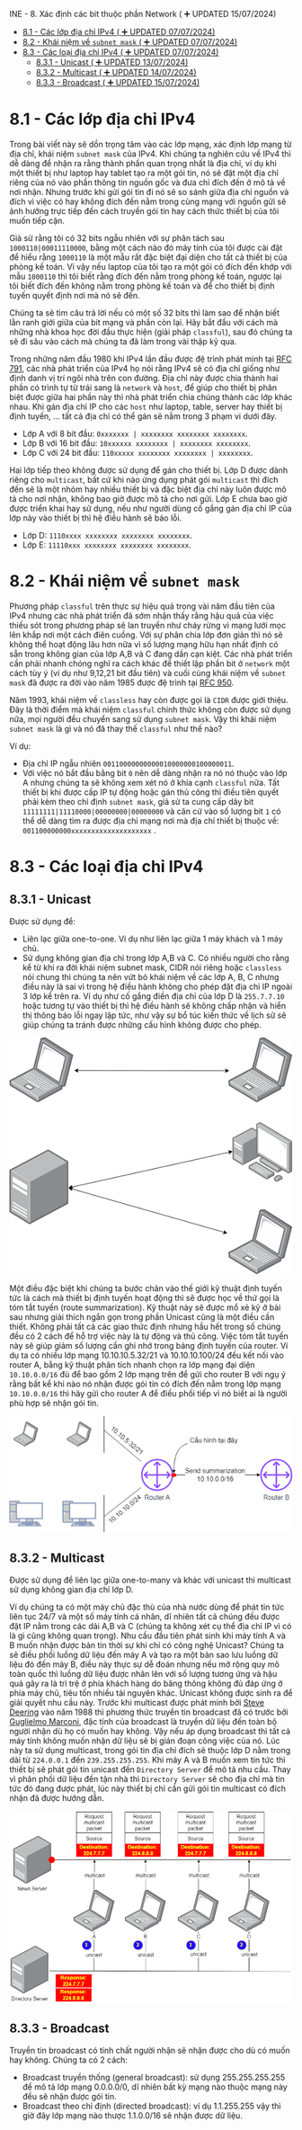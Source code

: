 INE - 8. Xác định các bit thuộc phần Network ( :heavy_plus_sign: UPDATED 15/07/2024)

- [8.1 - Các lớp địa chỉ IPv4 ( :heavy_plus_sign: UPDATED 07/07/2024)](#ine_8_ipv4_address_classes)
- [8.2 - Khái niệm về `subnet mask` ( :heavy_plus_sign: UPDATED 07/07/2024)](#ine_8_subnet_mask)
- [8.3 - Các loại địa chỉ IPv4 ( :heavy_plus_sign: UPDATED 07/07/2024)](#ine_8_ipv4_address_types)
    - [8.3.1 - Unicast ( :heavy_plus_sign: UPDATED 13/07/2024)](#ine_8_unicast)
    - [8.3.2 - Multicast ( :heavy_plus_sign: UPDATED 14/07/2024)](#ine_8_multicast)
    - [8.3.3 - Broadcast ( :heavy_plus_sign: UPDATED 15/07/2024)](#ine_8_broadcast)

# <a name="ine_8_ipv4_address_classes"></a>8.1 - Các lớp địa chỉ IPv4

Trong bài viết này sẽ dồn trọng tâm vào các lớp mạng, xác định lớp mạng từ địa chỉ, khái niệm `subnet mask` của IPv4. Khi chúng ta nghiên cứu về IPv4 thì dễ dàng để nhận ra rằng thành phần quan trọng nhất là địa chỉ, ví dụ khi một thiết bị như laptop hay tablet tạo ra một gói tin, nó sẽ đặt một địa chỉ riêng của nó vào phần thông tin nguồn gốc và đưa chỉ đích đến ở mô tả về nơi nhận. Nhưng trước khi gửi gói tin đi nó sẽ so sánh giữa địa chỉ nguồn và đích vì việc có hay không đích đến nằm trong cùng mạng với nguồn gửi sẽ ảnh hưởng trực tiếp đến cách truyền gói tin hay cách thức thiết bị của tôi muốn tiếp cận.

Giả sử rằng tôi có 32 bits ngẫu nhiên với sự phân tách sau `1000110|00011110000`, bằng một cách nào đó máy tính của tôi được cài đặt để hiểu rằng `1000110` là một mẫu rất đặc biệt đại diện cho tất cả thiết bị của phòng kế toán. Vì vậy nếu laptop của tôi tạo ra một gói có đích đến khớp với mẫu `1000110` thì tôi biết rằng đích đến nằm trong phòng kế toán, ngược lại tôi biết đích đến không nằm trong phòng kế toán và để cho thiết bị định tuyến quyết định nơi mà nó sẽ đến.

Chúng ta sẽ tìm câu trả lời nếu có một số 32 bits thì làm sao để nhận biết lằn ranh giới giữa của bit mạng và phần còn lại. Hãy bắt đầu với cách mà những nhà khoa học đời đầu thực hiện (giải pháp `classful`), sau đó chúng ta sẽ đi sâu vào cách mà chúng ta đã làm trong vài thập kỷ qua.

Trong những năm đầu 1980 khi IPv4 lần đầu được đệ trình phát minh tại [RFC 791](https://datatracker.ietf.org/doc/html/rfc791), các nhà phát triển của IPv4 họ nói rằng IPv4 sẽ có địa chỉ giống như định danh vị trí ngôi nhà trên con đường. Địa chỉ này được chia thành hai phần có trình tự từ trái sang là `network` và `host`, để giúp cho thiết bị phân biệt được giữa hai phần này thì nhà phát triển chia chúng thành các lớp khác nhau. Khi gán địa chỉ IP cho các `host` như laptop, table, server hay thiết bị định tuyến, ... tất cả địa chỉ có thể gán sẽ nằm trong 3 phạm vi dưới đây.

- Lớp A với 8 bit đầu: `0xxxxxxx | xxxxxxxx xxxxxxxx xxxxxxxx`.
- Lớp B với 16 bit đầu: `10xxxxxx xxxxxxxx | xxxxxxxx xxxxxxxx`.
- Lớp C với 24 bit đầu: `110xxxxx xxxxxxxx xxxxxxxx | xxxxxxxx`.

Hai lớp tiếp theo không được sử dụng để gán cho thiết bị. Lớp D được dành riêng cho `multicast`, bất cứ khi nào ứng dụng phát gói `multicast` thì đích đến sẽ là một nhóm hay nhiều thiết bị và đặc biệt địa chỉ này luôn được mô tả cho nơi nhận, không bao giờ được mô tả cho nơi gửi. Lớp E chưa bao giờ được triển khai hay sử dụng, nếu như người dùng cố gắng gán địa chỉ IP của lớp này vào thiết bị thì hệ điều hành sẽ báo lỗi.

- Lớp D: `1110xxxx xxxxxxxx xxxxxxxx xxxxxxxx`.
- Lớp E: `11110xxx xxxxxxxx xxxxxxxx xxxxxxxx`.
    
# <a name="ine_8_subnet_mask"></a>8.2 - Khái niệm về `subnet mask`

Phương pháp `classful` trên thực sự hiệu quả trong vài năm đầu tiên của IPv4 nhưng các nhà phát triển đã sớm nhận thấy rằng hậu quả của việc thiếu sót trong phương pháp sẽ lan truyền như cháy rừng vì mạng lưới mọc lên khắp nơi một cách điên cuồng. Với sự phân chia lớp đơn giản thì nó sẽ không thể hoạt động lâu hơn nữa vì số lượng mạng hữu hạn nhất định có sẵn trong không gian của lớp A,B và C đang dần cạn kiệt. Các nhà phát triển cần phải nhanh chóng nghĩ ra cách khác để thiết lập phần bit ở `network` một cách tùy ý (ví dụ như 9,12,21 bit đầu tiên) và cuối cùng khái niệm về `subnet mask` đã được ra đời vào năm 1985 được đệ trình tại [RFC 950](https://datatracker.ietf.org/doc/html/rfc950).

Năm 1993, khái niệm về `classless` hay còn được gọi là `CIDR` được giới thiệu. Đây là thời điểm mà khái niệm `classful` chính thức không còn được sử dụng nữa, mọi người đều chuyển sang sử dụng `subnet mask`. Vậy thì khái niệm `subnet mask` là gì và nó đã thay thế `classful` như thế nào?

Ví dụ:

- Địa chỉ IP ngẫu nhiên `00110000000000010000000100000011`.
- Với việc nó bắt đầu bằng bit `0` nên dễ dàng nhận ra nó nó thuộc vào lớp A nhưng chúng ta sẽ không xem xét nó ở khía cạnh `classful` nữa. Tất thiết bị khi được cấp IP tự động hoặc gán thủ công thì điều tiên quyết phải kèm theo chỉ định `subnet mask`, giả sử ta cung cấp dãy bit `11111111|11110000|00000000|00000000` và căn cứ vào số lượng bit `1` có thể dễ dàng tìm ra được địa chỉ mạng nơi mà địa chỉ thiết bị thuộc về: `001100000000xxxxxxxxxxxxxxxxxxxx` .

# <a name="ine_8_ipv4_address_types"></a>8.3 - Các loại địa chỉ IPv4

## <a name="ine_8_unicast"></a>8.3.1 - Unicast

Được sử dụng để:
- Liên lạc giữa one-to-one. Ví dụ như liên lạc giữa 1 máy khách và 1 máy chủ.
- Sử dụng không gian địa chỉ trong lớp A,B và C. Có nhiều người cho rằng kể từ khi ra đời khái niệm subnet mask, CIDR nói riêng hoặc `classless` nói chung thì chúng ta nên vứt bỏ khái niệm về các lớp A, B, C nhưng điều này là sai vì trong hệ điều hành không cho phép đặt địa chỉ IP ngoài 3 lớp kể trên ra. Ví dụ như cố gắng điền địa chỉ của lớp D là `255.7.7.10` hoặc tương tự vào thiết bị thì hệ điều hành sẽ không chấp nhận và hiển thị thông báo lỗi ngay lập tức, như vậy sự bổ túc kiến thức về lịch sử sẽ giúp chúng ta tránh được những cấu hình không được cho phép.

<div style="text-align:center"><img src="../images/ine_38_basically_unicast.png" alt/></div>

Một điều đặc biệt khi chúng ta bước chân vào thế giới kỹ thuật định tuyến tức là cách mà thiết bị định tuyến hoạt động thì sẽ được học về thứ gọi là tóm tắt tuyến (route summarization). Kỹ thuật này sẽ được mổ xẻ kỹ ở bài sau nhưng giải thích ngắn gọn trong phần Unicast cũng là một điều cần thiết. Không phải tất cả các giao thức định nhưng hầu hết trong số chúng đều có 2 cách để hỗ trợ việc này là tự động và thủ công. Việc tóm tắt tuyến này sẽ giúp giảm số lượng cần ghi nhớ trong bảng định tuyến của router. Ví dụ ta có nhiều lớp mạng 10.10.10.5.32/21 và 10.10.10.100/24 đều kết nối vào router A, bằng kỹ thuật phân tích nhanh chọn ra lớp mạng đại diện `10.10.0.0/16` đủ để bao gồm 2 lớp mạng trên để gửi cho router B với ngụ ý rằng bất kể khi nào nó nhận được gói tin có đích đến nằm trong lớp mạng `10.10.0.0/16` thì hãy gửi cho router A để điều phối tiếp vì nó biết ai là người phù hợp sẽ nhận gói tin.

<div style="text-align:center"><img src="../images/ine_37_basically_routing_sumarization.png" alt/></div>

## <a name="ine_8_multicast"></a>8.3.2 - Multicast

Được sử dụng để liên lạc giữa one-to-many và khác với unicast thì multicast sử dụng không gian địa chỉ lớp D.

Ví dụ chúng ta có một máy chủ đặc thù của nhà nước dùng để phát tin tức liên tục 24/7 và một số máy tính cá nhân, dĩ nhiên tất cả chúng đều được đặt IP nằm trong các dải A,B và C (chúng ta không xét cụ thể địa chỉ IP vì có là gì cũng không quan trọng). Nhu cầu đầu tiên phát sinh khi máy tính A và B muốn nhận được bản tin thời sự khi chỉ có công nghệ Unicast? Chúng ta sẽ điều phối luồng dữ liệu đến máy A và tạo ra một bản sao lưu luồng dữ liệu đó đến máy B, điều này thực sự dễ đoán nhưng nếu mở rộng quy mô toàn quốc thì luồng dữ liệu được nhân lên với số lượng tương ứng và hậu quả gây ra là trì trệ ở phía khách hàng do băng thông không đủ đáp ứng ở phía máy chủ, tiêu tốn nhiều tài nguyên khác. Unicast không được sinh ra để giải quyết nhu cầu này. Trước khi multicast được phát minh bởi [Steve Deering](https://en.wikipedia.org/wiki/Steve_Deering) vào năm 1988 thì phương thức truyền tin broadcast đã có trước bởi [Guglielmo Marconi](https://www.bbc.com/news/uk-england-somerset-61327062), đặc tính của broadcast là truyền dữ liệu đến toàn bộ người nhận dù họ có muốn hay không. Vậy nếu áp dụng broadcast thì tất cả máy tính không muốn nhận dữ liệu sẽ bị gián đoạn công việc của nó. Lúc này ta sử dụng multicast, trong gói tin địa chỉ đích sẽ thuộc lớp D nằm trong dải từ `224.0.0.1` đến `239.255.255.255`. Khi máy A và B muốn xem tin tức thì thiết bị sẽ phát gói tin unicast đến `Directory Server` để mô tả nhu cầu. Thay vì phân phối dữ liệu đến tận nhà thì `Directory Server` sẽ cho địa chỉ mà tin tức đó đang được phát, lúc này thiết bị chỉ cần gửi gói tin multicast có đích nhận đã được hướng dẫn.

<div style="text-align:center"><img src="../images/ine_39_basically_multicast.png" alt/></div>

## <a name="ine_8_broadcast"></a>8.3.3 - Broadcast

Truyền tin broadcast có tính chất người nhận sẽ nhận được cho dù có muốn hay không. Chúng ta có 2 cách:
- Broadcast truyền thống (general broadcast): sử dụng 255.255.255.255 để mô tả lớp mạng 0.0.0.0/0, dĩ nhiên bất kỳ mạng nào thuộc mạng này đều sẽ nhận được gói tin.
- Broadcast theo chỉ định (directed broadcast): ví dụ 1.1.255.255 vậy thì giờ đây lớp mạng nào thược 1.1.0.0/16 sẽ nhận được dữ liệu.